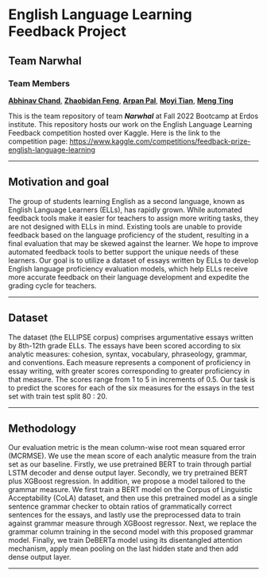 # English Language Learning Feedback Project
## Team Narwhal
### Team Members

[**Abhinav Chand**](https://github.com/AImeetsAG),
[**Zhaobidan Feng**](https://github.com/AmyFengzhao), 
[**Arpan Pal**](https://github.com/arpan-pal), 
[**Moyi Tian**](https://github.com/Moyi-Tian), 
[**Meng Ting**](https://github.com/LineCCC)

This is the team repository of team **_Narwhal_** at Fall 2022 Bootcamp at Erdos institute. 
This repository hosts our work on the English Language Learning Feedback competition hosted over Kaggle.
Here is the link to the competition page: https://www.kaggle.com/competitions/feedback-prize-english-language-learning

---

## Motivation and goal

The group of students learning English as a second language, known as English Language Learners (ELLs), has rapidly grown. While automated feedback tools make it easier for teachers to assign more writing tasks, they are not designed with ELLs in mind. Existing tools are unable to provide feedback based on the language proficiency of the student, resulting in a final evaluation that may be skewed against the learner. We hope to improve automated feedback tools to better support the unique needs of these learners. Our goal is to utilize a dataset of essays written by ELLs to develop English language proficiency evaluation models, which help ELLs receive more accurate feedback on their language development and expedite the grading cycle for teachers.

---

## Dataset 

The dataset (the ELLIPSE corpus) comprises argumentative essays written by 8th-12th grade ELLs. The essays have been scored according to six analytic measures: cohesion, syntax, vocabulary, phraseology, grammar, and conventions. Each measure represents a component of proficiency in essay writing, with greater scores corresponding to greater proficiency in that measure. The scores range from 1 to 5 in increments of 0.5. Our task is to predict the scores for each of the six measures for the essays in the test set with train test split 80 : 20.

---

## Methodology

Our evaluation metric is the mean column-wise root mean squared error (MCRMSE). We use the mean score of each analytic measure from the train set as our baseline. Firstly, we use pretrained BERT to train through partial LSTM decoder and dense output layer. Secondly, we try pretrained BERT plus XGBoost regression. In addition, we propose a model tailored to the grammar measure. We first train a BERT model on the Corpus of Linguistic Acceptability (CoLA) dataset, and then use this pretrained model as a single sentence grammar checker to obtain ratios of grammatically correct sentences for the essays, and lastly use the preprocessed data to train against grammar measure through XGBoost regressor. Next, we replace the grammar column training in the second model with this proposed grammar model. Finally, we train DeBERTa model using its disentangled attention mechanism, apply mean pooling on the last hidden state and then add dense output layer.

---


